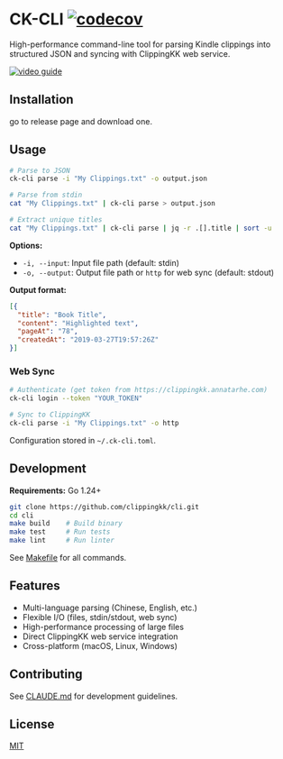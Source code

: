 # CK-CLI [![codecov](https://codecov.io/gh/clippingkk/cli/branch/master/graph/badge.svg?token=68N24T6T9P)](https://codecov.io/gh/clippingkk/cli)

High-performance command-line tool for parsing Kindle clippings into structured JSON and syncing with ClippingKK web service.

[![video guide](http://img.youtube.com/vi/y4pgU9zIpxA/0.jpg)](http://www.youtube.com/watch?v=y4pgU9zIpxA "ClippingKK 命令行工具上传使用")

## Installation

go to release page and download one.

## Usage

```bash
# Parse to JSON
ck-cli parse -i "My Clippings.txt" -o output.json

# Parse from stdin
cat "My Clippings.txt" | ck-cli parse > output.json

# Extract unique titles
cat "My Clippings.txt" | ck-cli parse | jq -r .[].title | sort -u
```

**Options:**
- `-i, --input`: Input file path (default: stdin)
- `-o, --output`: Output file path or `http` for web sync (default: stdout)

**Output format:**
```json
[{
  "title": "Book Title",
  "content": "Highlighted text",
  "pageAt": "78",
  "createdAt": "2019-03-27T19:57:26Z"
}]
```
### Web Sync

```bash
# Authenticate (get token from https://clippingkk.annatarhe.com)
ck-cli login --token "YOUR_TOKEN"

# Sync to ClippingKK
ck-cli parse -i "My Clippings.txt" -o http
```

Configuration stored in `~/.ck-cli.toml`.

## Development

**Requirements:** Go 1.24+

```bash
git clone https://github.com/clippingkk/cli.git
cd cli
make build    # Build binary
make test     # Run tests
make lint     # Run linter
```

See [Makefile](./Makefile) for all commands.

## Features

- Multi-language parsing (Chinese, English, etc.)
- Flexible I/O (files, stdin/stdout, web sync)
- High-performance processing of large files
- Direct ClippingKK web service integration
- Cross-platform (macOS, Linux, Windows)

## Contributing

See [CLAUDE.md](./CLAUDE.md) for development guidelines.

## License
[MIT](https://choosealicense.com/licenses/mit/)
